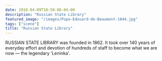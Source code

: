 ```yaml
---
date: 2018-04-09T10:58:08-04:00
description: "Russian State Library"
featured_image: "/images/Pope-Edouard-de-Beaumont-1844.jpg"
tags: ["scene"]
title: "Russian State Library"
---
```


RUSSIAN STATE LIBRARY was founded in 1862. It took over 140 years of everyday effort and devotion of hundreds of staff to become what we are now — the legendary ’Leninka’.
